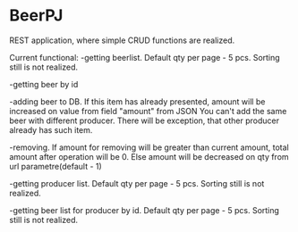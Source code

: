 # BeerPJ
REST application, where simple CRUD functions are realized.

Current functional:
-getting beerlist. Default qty per page - 5 pcs. Sorting still is not realized.

-getting beer by id

-adding beer to DB. If this item has already presented, amount will be increased on value from field "amount" from JSON
You can't add the same beer with different producer. There will be exception, that other producer already has such item.

-removing. If amount for removing will be greater than current amount, total amount after operation will be 0.
Else amount will be decreased on qty from url parametre(default - 1)

-getting producer list. Default qty per page - 5 pcs. Sorting still is not realized.

-getting beer list for producer by id. Default qty per page - 5 pcs. Sorting still is not realized.
